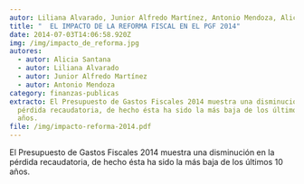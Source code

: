 ```yaml
---
autor: Liliana Alvarado, Junior Alfredo Martínez, Antonio Mendoza, Alicia Santana.
title: "  EL IMPACTO DE LA REFORMA FISCAL EN EL PGF 2014"
date: 2014-07-03T14:06:58.920Z
img: /img/impacto_de_reforma.jpg
autores:
  - autor: Alicia Santana
  - autor: Liliana Alvarado
  - autor: Junior Alfredo Martínez
  - autor: Antonio Mendoza
category: finanzas-publicas
extracto: El Presupuesto de Gastos Fiscales 2014 muestra una disminución en la
  pérdida recaudatoria, de hecho ésta ha sido la más baja de los últimos 10
  años.
file: /img/impacto-reforma-2014.pdf
---
```

<!--StartFragment-->

El Presupuesto de Gastos Fiscales 2014 muestra una disminución en la pérdida recaudatoria, de hecho ésta ha sido la más baja de los últimos 10 años.

<!--EndFragment-->